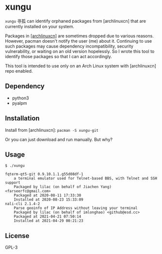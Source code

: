 # xungu

`xungu` 寻孤 can identify orphaned packages from [archlinuxcn] that are currently installed on your system.

Packages in [[archlinuxcn]](https://github.com/archlinuxcn/repo) are sometimes dropped due to various reasons. However, pacman doesn't notify the user (me) about it. Continuing to use such packages may cause dependency incompatibility, security vulnerability, or waiting on an old version hopelessly. So I wrote this tool to identify those packages so that I can act accordingly.

This tool is intended to use only on an Arch Linux system with [archlinuxcn] repo enabled.

## Dependency
* python3
* pyalpm

## Installation
Install from [archlinuxcn]: `pacman -S xungu-git`

Or you can just download and run manually. But why?

## Usage
`$ ./xungu`
```
fqterm-qt5-git 0.9.10.1.1.g55d08df-1
    a terminal emulator used for Telnet-based BBS, with Telnet and SSH support
    Packaged by lilac (on behalf of Jiachen Yang) <farseerfc@gmail.com>
    Packaged at 2020-08-11 17:33:30
    Installed at 2020-08-23 15:33:09
nali-cli 2.1.4-2
    Parse geoinfo of IP Address without leaving your terminal
    Packaged by lilac (on behalf of imlonghao) <github@esd.cc>
    Packaged at 2021-04-21 07:50:14
    Installed at 2021-04-29 00:21:23
```

## License
GPL-3

